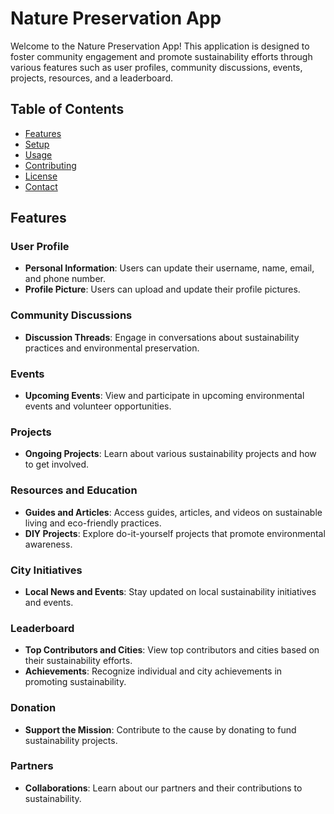 # Nature Preservation App

Welcome to the Nature Preservation App! This application is designed to foster community engagement and promote sustainability efforts through various features such as user profiles, community discussions, events, projects, resources, and a leaderboard.

## Table of Contents

- [Features](#features)
- [Setup](#setup)
- [Usage](#usage)
- [Contributing](#contributing)
- [License](#license)
- [Contact](#contact)

## Features

### User Profile
- **Personal Information**: Users can update their username, name, email, and phone number.
- **Profile Picture**: Users can upload and update their profile pictures.

### Community Discussions
- **Discussion Threads**: Engage in conversations about sustainability practices and environmental preservation.

### Events
- **Upcoming Events**: View and participate in upcoming environmental events and volunteer opportunities.

### Projects
- **Ongoing Projects**: Learn about various sustainability projects and how to get involved.

### Resources and Education
- **Guides and Articles**: Access guides, articles, and videos on sustainable living and eco-friendly practices.
- **DIY Projects**: Explore do-it-yourself projects that promote environmental awareness.

### City Initiatives
- **Local News and Events**: Stay updated on local sustainability initiatives and events.

### Leaderboard
- **Top Contributors and Cities**: View top contributors and cities based on their sustainability efforts.
- **Achievements**: Recognize individual and city achievements in promoting sustainability.

### Donation
- **Support the Mission**: Contribute to the cause by donating to fund sustainability projects.

### Partners
- **Collaborations**: Learn about our partners and their contributions to sustainability.

